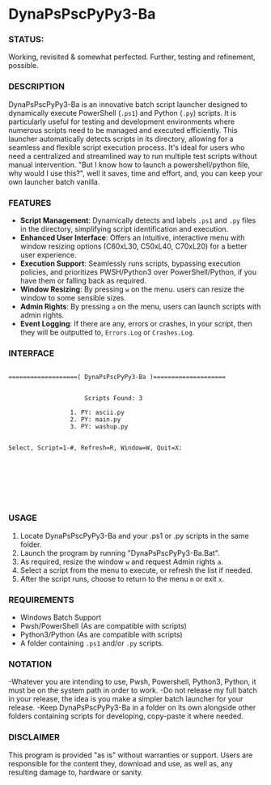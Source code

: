 # DynaPsPscPyPy3-Ba

### STATUS: 
Working, revisited & somewhat perfected. Further, testing and refinement, possible.

### DESCRIPTION
DynaPsPscPyPy3-Ba is an innovative batch script launcher designed to dynamically execute PowerShell (`.ps1`) and Python (`.py`) scripts. It is particularly useful for testing and development environments where numerous scripts need to be managed and executed efficiently. This launcher automatically detects scripts in its directory, allowing for a seamless and flexible script execution process. It's ideal for users who need a centralized and streamlined way to run multiple test scripts without manual intervention. "But I know how to launch a powershell/python file, why would I use this?", well it saves, time and effort, and, you can keep your own launcher batch vanilla.

### FEATURES
- **Script Management**: Dynamically detects and labels `.ps1` and `.py` files in the directory, simplifying script identification and execution.
- **Enhanced User Interface**: Offers an intuitive, interactive menu with window resizing options (C60xL30, C50xL40, C70xL20) for a better user experience.
- **Execution Support**: Seamlessly runs scripts, bypassing execution policies, and prioritizes PWSH/Python3 over PowerShell/Python, if you have them or falling back as required.
- **Window Resizing**: By pressing `w` on the menu. users can resize the window to some sensible sizes.
- **Admin Rights**: By pressing `a` on the menu, users can launch scripts with admin rights.
- **Event Logging**: If there are any, errors or crashes, in your script, then they will be outputted to, `Errors.Log` or `Crashes.Log`.   

### INTERFACE
```

===================( DynaPsPscPyPy3-Ba )====================


                     Scripts Found: 3

                 1. PY: ascii.py
                 2. PY: main.py
                 3. PY: washup.py


Select, Script=1-#, Refresh=R, Window=W, Quit=X:








```

### USAGE
1. Locate DynaPsPscPyPy3-Ba and your .ps1 or .py scripts in the same folder.
2. Launch the program by running "DynaPsPscPyPy3-Ba.Bat".
3. As required, resize the window `w` and request Admin rights `a`.
4. Select a script from the menu to execute, or refresh the list if needed.
5. After the script runs, choose to return to the menu `m` or exit `x`.

### REQUIREMENTS
- Windows Batch Support
- Pwsh/PowerShell (As are compatible with scripts)
- Python3/Python (As are compatible with scripts)
- A folder containing `.ps1` and/or `.py` scripts.

### NOTATION
-Whatever you are intending to use, Pwsh, Powershell, Python3, Python, it must be on the system path in order to work.
-Do not release my full batch in your release, the idea is you make a simpler batch launcher for your release.
-Keep DynaPsPscPyPy3-Ba in a folder on its own alongside other folders containing scripts for developing, copy-paste it where needed.

### DISCLAIMER
This program is provided "as is" without warranties or support. Users are responsible for the content they, download and use, as well as, any resulting damage to, hardware or sanity.
